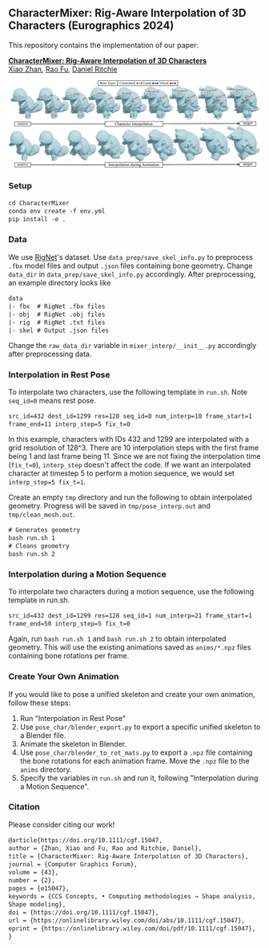 ## CharacterMixer: Rig-Aware Interpolation of 3D Characters (Eurographics 2024)

This repository contains the implementation of our paper: 

**[CharacterMixer: Rig-Aware Interpolation of 3D Characters](https://seanxzhan.github.io/projects/CharacterMixer.html)**
<br>
[Xiao Zhan](https://seanzhan.com/),
[Rao Fu](https://freddierao.github.io/),
[Daniel Ritchie](https://dritchie.github.io/)

![Teaser](teaser.png)

### Setup

```
cd CharacterMixer
conda env create -f env.yml
pip install -e .
```

### Data

We use [RigNet](https://github.com/zhan-xu/RigNet)'s dataset. Use `data_prep/save_skel_info.py` to preprocess `.fbx` model files and output `.json` files containing bone geometry. Change `data_dir` in `data_prep/save_skel_info.py` accordingly. After preprocessing, an example directory looks like
```
data
|- fbx  # RigNet .fbx files
|- obj  # RigNet .obj files
|- rig  # RigNet .txt files
|- skel # Output .json files
```
Change the `raw_data_dir` variable in `mixer_interp/__init__.py` accordingly after preprocessing data.

### Interpolation in Rest Pose

To interpolate two characters, use the following template in `run.sh`. Note `seq_id=0` means rest pose.
```
src_id=432 dest_id=1299 res=128 seq_id=0 num_interp=10 frame_start=1 frame_end=11 interp_step=5 fix_t=0
```
In this example, characters with IDs 432 and 1299 are interpolated with a grid resolution of 128^3. There are 10 interpolation steps with the first frame being 1 and last frame being 11. Since we are not fixing the interpolation time (`fix_t=0`), `interp_step` doesn't affect the code. If we want an interpolated character at timestep 5 to perform a motion sequence, we would set `interp_step=5 fix_t=1`.

Create an empty `tmp` directory and run the following to obtain interpolated geometry. Progress will be saved in `tmp/pose_interp.out` and `tmp/clean_mesh.out`.
```
# Generates geometry
bash run.sh 1
# Cleans geometry
bash run.sh 2
```

### Interpolation during a Motion Sequence

To interpolate two characters during a motion sequence, use the following template in run.sh.
```
src_id=432 dest_id=1299 res=128 seq_id=1 num_interp=21 frame_start=1 frame_end=50 interp_step=5 fix_t=0
```
Again, run `bash run.sh 1` and `bash run.sh 2` to obtain interpolated geometry. This will use the existing animations saved as `anims/*.npz` files containing bone rotations per frame.

### Create Your Own Animation

If you would like to pose a unified skeleton and create your own animation, follow these steps:

1. Run "Interpolation in Rest Pose"
2. Use `pose_char/blender_export.py` to export a specific unified skeleton to a Blender file.
3. Animate the skeleton in Blender.
4. Use `pose_char/blender_to_rot_mats.py` to export a `.npz` file containing the bone rotations for each animation frame. Move the `.npz` file to the `anims` directory.
5. Specify the variables in `run.sh` and run it, following "Interpolation during a Motion Sequence".

### Citation

Please consider citing our work! 

```
@article{https://doi.org/10.1111/cgf.15047,
author = {Zhan, Xiao and Fu, Rao and Ritchie, Daniel},
title = {CharacterMixer: Rig-Aware Interpolation of 3D Characters},
journal = {Computer Graphics Forum},
volume = {43},
number = {2},
pages = {e15047},
keywords = {CCS Concepts, • Computing methodologies → Shape analysis, Shape modeling},
doi = {https://doi.org/10.1111/cgf.15047},
url = {https://onlinelibrary.wiley.com/doi/abs/10.1111/cgf.15047},
eprint = {https://onlinelibrary.wiley.com/doi/pdf/10.1111/cgf.15047},
}
```